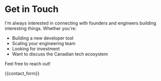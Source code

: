 # Get in Touch

I'm always interested in connecting with founders and engineers building interesting things. Whether you're:

- Building a new developer tool
- Scaling your engineering team
- Looking for investment
- Want to discuss the Canadian tech ecosystem

Feel free to reach out!

{{contact_form}} 